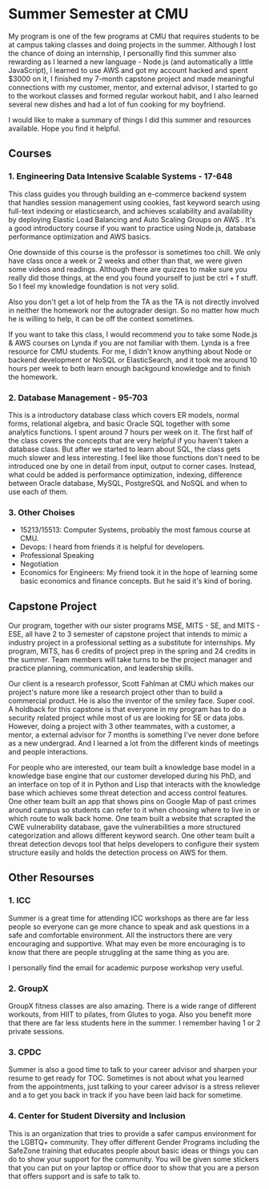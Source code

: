 # Summer Semester at CMU

My program is one of the few programs at CMU that requires students to be at campus taking classes and doing projects in the summer. Although I lost the chance of doing an internship, I personallly find this summer also rewarding as I learned a new language - Node.js (and automatically a little JavaScript), I learned to use AWS and got my account hacked and spent $3000 on it, I finished my 7-month capstone project and made meaningful connections with my customer, mentor, and external advisor, I started to go to the workout classes and formed regular workout habit, and I also learned several new dishes and had a lot of fun cooking for my boyfriend. 

I would like to make a summary of things I did this summer and resources available. Hope you find it helpful.

## Courses

### 1. Engineering Data Intensive Scalable Systems - 17-648

This class guides you through building an e-commerce backend system that handles session management using cookies, fast keyword search using full-text indexing or elasticsearch, and achieves scalability and availability by deploying Elastic Load Balancing and Auto Scaling Groups on AWS . It's a good introductory course if you want to practice using Node.js, database performance optimization and AWS basics. 

One downside of this course is the professor is sometimes too chill. We only have class once a week or 2 weeks and other than that, we were given some videos and readings. Although there are quizzes to make sure you really did those things, at the end you found yourself to just be ctrl + f stuff. So I feel my knowledge foundation is not very solid.

Also you don't get a lot of help from the TA as the TA is not directly involved in neither the homework nor the autograder design. So no matter how much he is willing to help, it can be off the context sometimes. 

If you want to take this class, I would recommend you to take some Node.js & AWS courses on Lynda if you are not familiar with them. Lynda is a free resource for CMU students. For me, I didn't know anything about Node or backend development or NoSQL or ElasticSearch, and it took me around 10 hours per week to both learn enough backgound knowledge and to finish the homework.

### 2. Database Management - 95-703 

This is a introductory database class which covers ER models, normal forms, relational algebra, and basic Oracle SQL together with some analytics functions. I spent around 7 hours per week on it. The first half of the class covers the concepts that are very helpful  if you haven't taken a database class. But after we started to learn about SQL, the class gets much slower and less interesting. I feel like those functions don't need to be introduced one by one in detail from input, output to corner cases. Instead, what could be added is performance optimization, indexing, difference between Oracle database, MySQL, PostgreSQL and NoSQL and when to use each of them. 

### 3. Other Choises

- 15213/15513: Computer Systems, probably the most famous course at CMU. 
- Devops: I heard from friends it is helpful for developers.
- Professional Speaking
- Negotiation
- Economics for Engineers: My friend took it in the hope of learning some basic economics and finance concepts. But he said it's kind of boring. 

## Capstone Project

Our program, together with our sister programs MSE, MITS - SE, and MITS - ESE, all have 2 to 3 semester of capstone project that intends to mimic a industry project in a professional setting as a substitute for internships. My program, MITS, has 6 credits of project prep in the spring and 24 credits in the summer. Team members will take turns to be the project manager and practice planning, communication, and leadership skills. 

Our client is a research professor, Scott Fahlman at CMU which makes our project's nature more like a research project other than to build a commercial product. He is also the inventor of the smiley face. Super cool. A holdback for this capstone is that everyone in my program has to do a security related project while most of us are looking for SE or data jobs. However, doing a project with 3 other teammates, with a customer, a mentor, a external advisor for 7 months is something I've never done before as a new undergrad. And I learned a lot from the different kinds of meetings and people interactions.

For people who are interested, our team built a knowledge base model in a knowledge base engine that our customer developed during his PhD, and an interface on top of it in Python and Lisp that interacts with the knowledge base which achieves some threat detection and access control features. One other team built an app that shows pins on Google Map of past crimes around campus so students can refer to it when choosing where to live in or which route to walk back home. One team built a website that scrapted the CWE vulnerability database, gave the vulnerabilities a more structured categorization and allows different keyword search. One other team built a threat detection devops tool that helps developers to configure their system structure easily and holds the detection process on AWS for them.

## Other Resourses

### 1. ICC

Summer is a great time for attending ICC workshops as there are far less people so everyone can ge more chance to speak and ask questions in a safe and comfortable environment. All the instructors there are very encouraging and supportive. What may even be more encouraging is to know that there are people struggling at the same thing as you are.

I personally find the email for academic purpose workshop very useful. 

### 2. GroupX 

GroupX fitness classes are also amazing. There is a wide range of different workouts, from HIIT to pilates, from Glutes to yoga. Also you benefit more that there are far less students here in the summer. I remember having 1 or 2 private sessions. 

### 3. CPDC

Summer is also a good time to talk to your career advisor and sharpen your resume to get ready for TOC. Sometimes is not about what you learned from the appointments, just talking to your career advisor is a stress reliever and a to get you back in track if you have been laid back for sometime.

### 4. Center for Student Diversity and Inclusion

This is an organization that tries to provide a safer campus environment for the LGBTQ+ community. They offer different Gender Programs including the SafeZone training that educates people about basic ideas or things you can do to show your support for the community. You will be given some stickers that you can put on your laptop or office door to show that you are a person that offers support and is safe to talk to. 